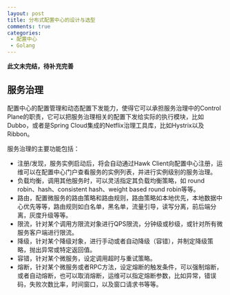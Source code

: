 ```yaml
---
layout: post
title: 分布式配置中心的设计与选型
comments: true
categories:
 - 配置中心
 - Golang
---
```


<B>此文未完结，待补充完善</B>

## 服务治理

配置中心的配置管理和动态配置下发能力，使得它可以承担服务治理中的Control Plane的职责，它可以把服务治理相关的配置下发给实际的执行模块，比如Dubbo，或者是Spring Cloud集成的Netflix治理工具库，比如Hystrix以及Ribbon。

服务治理的主要功能包括：
* 注册/发现，服务实例启动后，将会自动通过Hawk Client向配置中心注册，运维可以在配置中心门户查看服务的实例列表，并进行实例级别的服务治理。
* 负载均衡，调用其他服务时，可以灵活指定其负载均衡策略，如 round robin、hash、consistent hash、weight based round robin等等。
* 路由，配置微服务的路由策略和路由规则，路由策略如本地优先，本地数据中心优先等等，路由规则如白名单，黑名单，流量引导，读写分离，前后端分离，灰度升级等等。
* 限流，针对某个调用方限流对象进行QPS限流，分钟级或秒级，或针对所有微服务客户端进行限流。
* 降级，针对某个降级对象，进行手动或者自动降级（容错），并制定降级策略，抛出异常或特定返回值。
* 容错，针对某个微服务，设定调用超时与重试策略。
* 熔断，针对某个微服务或者RPC方法，设定熔断的触发条件，可以强制熔断，或者自动熔断，也可以取消熔断，运维可以指定熔断参数，比如异常，错误码，失败次数比率，时间窗口，以及窗口请求书等等。
